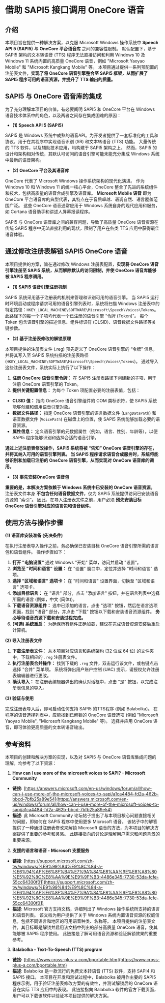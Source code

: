 # 借助 SAPI5 接口调用 OneCore 语音

## 介绍

本项目旨在提供一种解决方案，以克服 Microsoft Windows 操作系统中 **Speech API 5 (SAPI5)** 与 **OneCore 平台语音库** 之间的兼容性限制。 默认配置下，基于 SAPI5 架构的文本转语音 (TTS) 程序无法直接访问和利用 Windows 10 及 Windows 11 系统内置的高质量 OneCore 语音，例如 "Microsoft Yaoyao Mobile" 和 "Microsoft Kangkang Mobile" 等。 本项目通过提供一系列预配置的注册表文件，**实现了将 OneCore 语音引擎整合至 SAPI5 框架，从而扩展了 SAPI5 程序可用的语音资源，并提升了 TTS 输出的质量。**

## SAPI5 与 OneCore 语音库的集成

为了充分理解本项目的价值，有必要阐明 SAPI5 和 OneCore 平台在 Windows 语音技术体系中的角色，以及两者之间存在集成困难的原因：

* **(1) Speech API 5 (SAPI5)**

SAPI5 是 Windows 系统中成熟的语音API。为开发者提供了一套标准化的工具和协议，用于在其程序中实现语音识别 (SR) 和文本转语音 (TTS) 功能。 大量传统的 TTS 软件，以及辅助技术应用，均构建于 SAPI5 架构之上。 然而，SAPI5 的设计和架构相对传统，其默认可访问的语音引擎可能未能充分集成 Windows 系统中最新的语音架构。

* **(2) OneCore 平台及其语音库**

OneCore 代表了 Microsoft Windows 操作系统架构的现代化演进。 作为 Windows 10 和 Windows 11 的统一核心平台，OneCore 整合了先进的系统组件和技术，包括高质量的语音合成引擎及语音库。 **Microsoft Mobile 语音** 即为 OneCore 平台语音库的典型代表，其特点在于音质卓越、语调自然、语言覆盖范围广泛。 这些 OneCore 语音通常应用于 Windows 系统自身的现代应用和服务，如 Cortana 语音助手和讲述人屏幕报读程序。

SAPI5 与 OneCore 语音库之间的兼容问题，导致了高质量 OneCore 语音资源在传统 SAPI5 程序中无法直接利用的现状，限制了用户在各类 TTS 应用中获得最佳语音体验。

## 通过修改注册表解锁 SAPI5 OneCore 语音

本项目提供的方案，旨在通过修改 Windows 注册表配置，**实现将 OneCore 语音引擎注册至 SAPI5 系统，从而解除默认的访问限制，并使 OneCore 语音库能够被 SAPI5 程序调用。**

* **(1) SAPI5 语音引擎注册机制**

SAPI5 系统采用基于注册表的机制来管理和识别可用的语音引擎。 当 SAPI5 运行时环境启动或程序请求可用的语音引擎列表时，系统将扫描 Windows 注册表中的特定路径：`HKEY_LOCAL_MACHINE\SOFTWARE\Microsoft\Speech\Voices\Tokens`。 此路径下的每一个子项均代表一个已注册的语音引擎 “令牌 (Token)”。 每个 Token 包含语音引擎的描述信息、组件标识符 (CLSID)、语音数据文件路径等关键参数。

* **(2) 基于注册表修改的解锁原理**

本项目提供的注册表文件 (.reg) 预先定义了 OneCore 语音引擎的 “令牌” 信息，并将其写入至 SAPI5 系统扫描的注册表路径 (`HKEY_LOCAL_MACHINE\SOFTWARE\Microsoft\Speech\Voices\Tokens`)。 通过导入这些注册表文件，系统实际上执行了以下操作：

1. **注册 OneCore 语音引擎令牌：** 在 SAPI5 注册表路径下创建新的子项，用于注册 OneCore 语音引擎的 Token。
2. **提供关键配置信息：** 为每个 Token 项配置必要的注册表值，包括：
* **CLSID 值：** 指向 OneCore 语音引擎组件的 COM 类标识符，使 SAPI5 系统能够创建和调用语音引擎对象。
* **数据文件路径：** 指定 OneCore 语音引擎的语言数据文件 (`LangDataPath`) 和语音数据文件 (`VoicePath`) 在磁盘上的位置，使 SAPI5 系统能够加载必要的语音资源。
* **属性信息：** 定义语音引擎的元数据属性（例如，语言、性别、年龄等），以便 SAPI5 程序能够识别和选择合适的语音引擎。

**通过上述注册表修改操作，SAPI5 系统将被 “告知” OneCore 语音引擎的存在，并将其纳入可用的语音引擎列表。 当 SAPI5 程序请求语音合成服务时，系统将能够识别和加载已注册的 OneCore 语音引擎，从而实现对 OneCore 语音库的调用。**

* **(3) 事先安装OneCore 语音包**

**重要的是，本解决方案依赖于 Windows 系统中已安装的 OneCore 语音资源。** 注册表文件本身 **不包含任何语音数据文件**，仅为 SAPI5 系统提供访问已安装语音资源的 “索引”。 因此，在导入注册表文件之前，用户必须 **预先安装目标 OneCore 语音引擎对应的语言包和语音组件**。

## 使用方法与操作步骤

**(1) 语音库安装准备 (先决条件)**

在执行注册表导入操作之前，务必确保已安装目标 OneCore 语音引擎所需的语言包和语音组件。 操作步骤如下：

1. **打开 "电脑设置"** 通过 Windows "开始" 菜单，访问并启动 "设置"。
2. **浏览至 "时间和语言" 设置：** 在 "设置" 窗口中，定位并选择 "时间和语言" 选项。
3. **选择 "区域和语言" 选项卡：** 在 "时间和语言" 设置界面，切换至 "区域和语言" 选项卡。
4. **添加目标语言：** 在 "语言" 部分，点击 "添加语言" 按钮，并在语言列表中选择所需的语言 (例如，中文 (简体))。
5. **下载语音资源组件：** 选中已添加的语言，点击 "选项" 按钮，然后在语言选项页面，找到 "语音" 部分，并点击 "下载" 按钮以下载和安装语音资源组件。 **务必等待语音资源下载和安装过程完成。**
6. **(可选) 系统重启：** 为确保所有组件正确加载，建议在完成语音资源安装后重启计算机。

**(2) 导入注册表文件**

1. **下载注册表文件：** 从本项目对应语言和系统架构 (32 位或 64 位) 的文件夹中，下载相应的 `.reg` 注册表文件。
2. **执行注册表合并操作：** 找到下载的 `.reg` 文件，双击运行该文件，或右键点击选择 "合并" 菜单项。 系统将弹出用户账户控制 (UAC) 提示，请授权允许注册表编辑器进行更改。
3. **确认导入：** 在注册表编辑器弹出的确认对话框中，点击 "是" 按钮，以完成注册表信息的导入。

**(3) 验证与使用**

完成注册表导入后，即可启动任何支持 SAPI5 的TTS程序 (例如 Balabolka)。 在程序的语音选择列表中，应能找到已解锁的 OneCore 语音选项 (例如 "Microsoft Yaoyao Mobile", "Microsoft Kangkang Mobile" 等)。 选择并应用 OneCore 语音，即可体验更高质量的文本转语音输出。

## 参考资料
本项目的创建和解决方案的实现，以及对 SAPI5 与 OneCore 语音库集成问题的理解，均参考了以下资源：
1. **How can I use more of the microsoft voices to SAPI? - Microsoft Community**
* **链接:** [https://answers.microsoft.com/en-us/windows/forum/all/how-can-i-use-more-of-the-microsoft-voices-to-sapi/a1ca4484-fd2a-462b-bbcd-7bfb25a89e54](https://answers.microsoft.com/en-us/windows/forum/all/how-can-i-use-more-of-the-microsoft-voices-to-sapi/a1ca4484-fd2a-462b-bbcd-7bfb25a89e54)
* **描述:** 此 Microsoft Community 论坛帖子提出了与本项目核心问题直接相关的问题，即如何在 SAPI5 程序中使用更多 Microsoft 语音。 该帖子中的解答提供了一种通过注册表修改来解锁 Microsoft 语音的方法，为本项目的解决方案提供了重要的参考和灵感。 此链接指向的讨论是理解用户需求和问题背景的重要来源。
2. **支援的语言和语音 - Microsoft 支援服务**
* **链接:** [https://support.microsoft.com/zh-tw/windows/%E9%99%84%E9%8C%84-a-%E6%94%AF%E6%8F%B4%E7%9A%84%E8%AA%9E%E8%A8%80%E5%92%8C%E8%AA%9E%E9%9F%B3-4486e345-7730-53da-fcfe-55cc64300f01](https://support.microsoft.com/zh-tw/windows/%E9%99%84%E9%8C%84-a-%E6%94%AF%E6%8F%B4%E7%9A%84%E8%AA%9E%E8%A8%80%E5%92%8C%E8%AA%9E%E9%9F%B3-4486e345-7730-53da-fcfe-55cc64300f01)
* **描述:** Microsoft 官方支持文档，详细列出了 Windows 操作系统所支持的语言和语音列表。 该文档为用户提供了关于 Windows 系统内置语音资源的权威信息，包括不同语言和地区的可用语音种类、名称等。 本项目提供的注册表文件，其目标即是解锁并启用该文档中列出的部分高质量 OneCore 语音，使其能够被 SAPI5 程序使用。 此链接是了解可用语音资源和验证解锁效果的重要参考。
3. **Balabolka - Text-To-Speech (TTS) program**
* **链接:** [https://www.cross-plus-a.com/bportable.htm](https://www.cross-plus-a.com/bportable.htm)
* **描述:** Balabolka 是一款流行的免费文本转语音 (TTS) 软件，支持 SAPI4 和 SAPI5 接口。 本项目在开发和测试过程中，Balabolka 被用作主要的 SAPI5 程序示例，用于验证注册表修改方案的有效性，并测试解锁后的 OneCore 语音在实际 TTS 应用中的表现。 此链接指向 Balabolka 软件的官方下载页面，用户可以下载该软件以验证本项目提供的解决方案。

